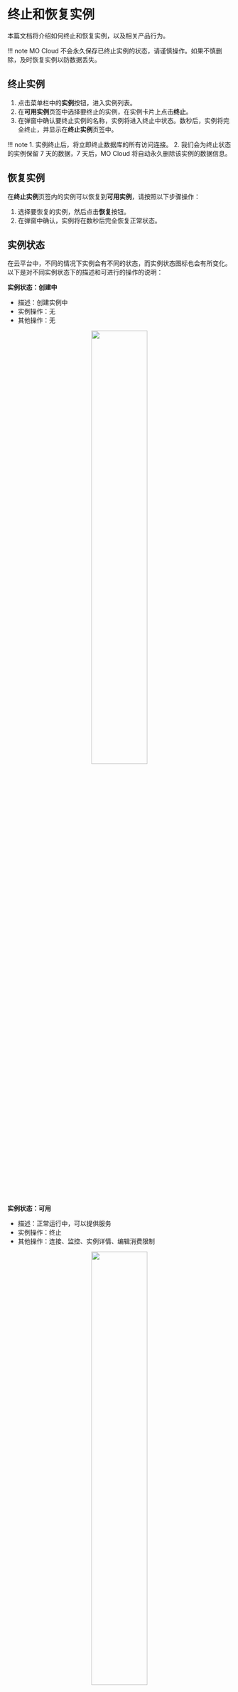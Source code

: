 # 终止和恢复实例

本篇文档将介绍如何终止和恢复实例，以及相关产品行为。

!!! note
    MO Cloud 不会永久保存已终止实例的状态，请谨慎操作。如果不慎删除，及时恢复实例以防数据丢失。

## 终止实例

1. 点击菜单栏中的**实例**按钮，进入实例列表。
2. 在**可用实例**页签中选择要终止的实例，在实例卡片上点击**终止**。
3. 在弹窗中确认要终止实例的名称，实例将进入终止中状态。数秒后，实例将完全终止，并显示在**终止实例**页签中。

!!! note
     1. 实例终止后，将立即终止数据库的所有访问连接。
     2. 我们会为终止状态的实例保留 7 天的数据，7 天后，MO Cloud 将自动永久删除该实例的数据信息。

## 恢复实例

在**终止实例**页签内的实例可以恢复到**可用实例**，请按照以下步骤操作：

1. 选择要恢复的实例，然后点击**恢复**按钮。
2. 在弹窗中确认，实例将在数秒后完全恢复正常状态。

## 实例状态

在云平台中，不同的情况下实例会有不同的状态，而实例状态图标也会有所变化。以下是对不同实例状态下的描述和可进行的操作的说明：

**实例状态：创建中**

  - 描述：创建实例中
  - 实例操作：无
  - 其他操作：无

<div align="center">
<img src=https://community-shared-data-1308875761.cos.ap-beijing.myqcloud.com/artwork/mocdocs/instance-mgmt/create.png width=50% heigth=50%/>
</div>

**实例状态：可用**

  - 描述：正常运行中，可以提供服务
  - 实例操作：终止
  - 其他操作：连接、监控、实例详情、编辑消费限制

<div align="center">
<img src=https://community-shared-data-1308875761.cos.ap-beijing.myqcloud.com/artwork/mocdocs/instance-mgmt/active.png width=50% heigth=50%/>
</div>

**实例状态：限制**

  - 描述：在以下情况实例会呈现限制状态：
      - 免费实例的 cu 或存储已用完，服务不可用，下月可用，推荐转生产实例。
      - 生产实例消费已达限额且未开启服务保持，服务不可用。
      - 生产实例消费已达限额且开启服务保持，服务保持低速运行。
      - 账户余额不足，生产实例产生欠费情况，服务不可用。
  - 实例操作：终止
  - 其他操作：监控、实例详情、编辑限制

<div align="center">
<img src=https://community-shared-data-1308875761.cos.ap-beijing.myqcloud.com/artwork/mocdocs/instance-mgmt/limit.png width=50% heigth=50%/>
</div>

**实例状态：无效**

  - 描述：实例状态异常，无法提供完整服务
  - 实例操作：终止
  - 其他操作：监控、实例详情、编辑限制

<div align="center">
<img src=https://community-shared-data-1308875761.cos.ap-beijing.myqcloud.com/artwork/mocdocs/instance-mgmt/inactive.png width=50% heigth=50%/>
</div>

**实例状态：终止中**

  - 描述：实例终止中
  - 实例操作：无
  - 其他操作：监控

<div align="center">
<img src=https://community-shared-data-1308875761.cos.ap-beijing.myqcloud.com/artwork/mocdocs/instance-mgmt/terminating.png width=50% heigth=50%/>
</div>

**实例状态：已终止**

  - 描述：实例终止
  - 实例操作：恢复
  - 其他操作：无

<div align="center">
<img src=https://community-shared-data-1308875761.cos.ap-beijing.myqcloud.com/artwork/mocdocs/instance-mgmt/termination.png width=50% heigth=50%/>
</div>

**实例状态：恢复中**

  - 描述：实例恢复中
  - 实例操作：无
  - 其他操作：无

<div align="center">
<img src=https://community-shared-data-1308875761.cos.ap-beijing.myqcloud.com/artwork/mocdocs/instance-mgmt/recoving.png width=50% heigth=50%/>
</div>

希望这些操作指南能够帮助您更好地管理和恢复 MatrixOne 实例。如有任何疑问或需要进一步的帮助，请继续查看我们的文档或联系支持团队。
